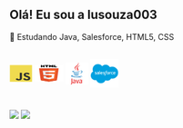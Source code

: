 ## Olá! Eu sou a lusouza003

🎈 Estudando Java, Salesforce, HTML5, CSS 
</div>
  <div style="display: inline_block"><br>
  <img align="center"  height="30" width="40" src="https://github.com/devicons/devicon/blob/master/icons/javascript/javascript-original.svg">
<img align="center"  height="30" width="50" src="https://github.com/devicons/devicon/blob/master/icons/html5/html5-original-wordmark.svg ">
<img align= "center" height="40" widht="50" src="https://github.com/devicons/devicon/blob/master/icons/java/java-original-wordmark.svg">
<img align= "center" height="50" widht="70" src="https://github.com/devicons/devicon/blob/master/icons/salesforce/salesforce-original.svg">
   
  </div>
  
  
# #
 
  <div> 
      <a href = "mailto:lnsouza116@gmail.com"><img src="https://img.shields.io/badge/Gmail-D14836?style=for-the-badge&logo=gmail&logoColor=white " destino ="_blank"></a>
  <a href="https://www.linkedin.com/in/luana-souza-a33b72225/" target="_blank"><img src="https://img.shields.io/badge/LinkedIn-0077B5?style=for-the-badge&logo=linkedin&logoColor=white " target="_ blank"></a>
     
  </div>
